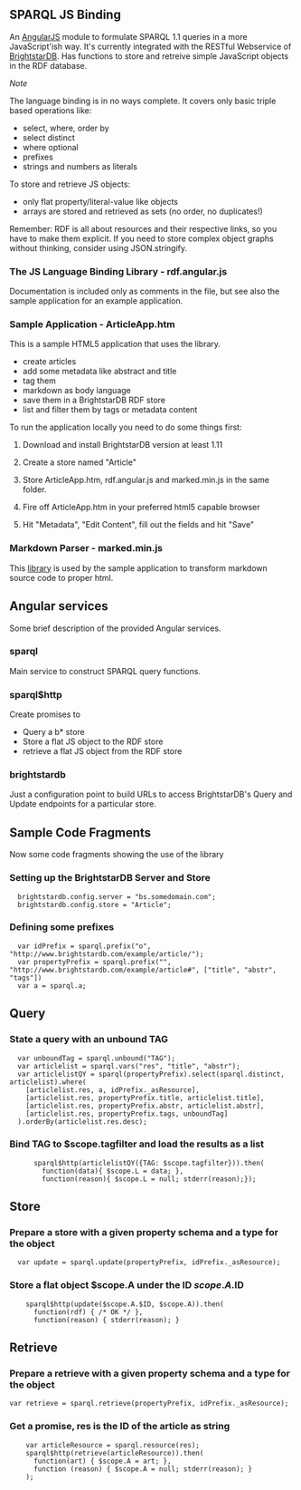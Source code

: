 ## SPARQL JS Binding

An [AngularJS](http://www.angularjs.org/) module to formulate SPARQL 1.1 queries 
in a more JavaScript'ish way. It's currently integrated with the RESTful 
Webservice of [BrightstarDB](http://www.brightstardb.com/). Has functions to store and retreive simple 
JavaScript objects in the RDF database.

*Note*

The language binding is in no ways complete. It covers only
basic triple based operations like:

* select, where, order by
* select distinct
* where optional
* prefixes
* strings and numbers as literals

To store and retrieve JS objects:

* only flat property/literal-value like objects
* arrays are stored and retrieved as sets (no order, no duplicates!)

Remember: RDF is all about resources and their respective links, so you have to make them
explicit. If you need to store complex object graphs without thinking, consider using JSON.stringify.


### The JS Language Binding Library - rdf.angular.js

Documentation is included only as comments in the file, 
but see also the sample application for an example application.


### Sample Application - ArticleApp.htm

This is a sample HTML5 application that uses the library. 

* create articles
* add some metadata like abstract and title
* tag them
* markdown as body language
* save them in a BrightstarDB RDF store
* list and filter them by tags or metadata content

To run the application locally you need to do some things first:

1. Download and install BrightstarDB version at least 1.11 

2. Create a store named "Article"

3. Store ArticleApp.htm, rdf.angular.js and marked.min.js in
the same folder.

4. Fire off ArticleApp.htm in your preferred html5 capable browser

5. Hit "Metadata", "Edit Content", fill out the fields and hit "Save"


### Markdown Parser - marked.min.js

This [library](https://github.com/chjj/marked) is used by the sample application to transform 
markdown source code to proper html.



## Angular services

Some brief description of the provided Angular services.

### sparql

Main service to construct SPARQL query functions.

### sparql$http

Create promises to

* Query a b* store
* Store a flat JS object to the RDF store
* retrieve a flat JS object from the RDF store

### brightstardb

Just a configuration point to build URLs to access BrightstarDB's
Query and Update endpoints for a particular store.



## Sample Code Fragments

Now some code fragments showing the use of the library


### Setting up the BrightstarDB Server and Store

```
  brightstardb.config.server = "bs.somedomain.com";
  brightstardb.config.store = "Article";
```

### Defining some prefixes

```
  var idPrefix = sparql.prefix("o", "http://www.brightstardb.com/example/article/");
  var propertyPrefix = sparql.prefix("", "http://www.brightstardb.com/example/article#", ["title", "abstr", "tags"])
  var a = sparql.a;
```

## Query

### State a query with an unbound TAG

```
  var unboundTag = sparql.unbound("TAG");
  var articlelist = sparql.vars("res", "title", "abstr");
  var articlelistQY = sparql(propertyPrefix).select(sparql.distinct, articlelist).where(
    [articlelist.res, a, idPrefix._asResource],
    [articlelist.res, propertyPrefix.title, articlelist.title],
    [articlelist.res, propertyPrefix.abstr, articlelist.abstr],
    [articlelist.res, propertyPrefix.tags, unboundTag]
  ).orderBy(articlelist.res.desc);
```


### Bind TAG to $scope.tagfilter and load the results as a list

```
      sparql$http(articlelistQY({TAG: $scope.tagfilter})).then(
        function(data){ $scope.L = data; },
        function(reason){ $scope.L = null; stderr(reason);});
```


## Store

### Prepare a store with a given property schema and a type for the object

```
  var update = sparql.update(propertyPrefix, idPrefix._asResource);
```

### Store a flat object $scope.A under the ID $scope.A.$ID

```
    sparql$http(update($scope.A.$ID, $scope.A)).then(
      function(rdf) { /* OK */ },
      function(reason) { stderr(reason); }
```


## Retrieve

### Prepare a retrieve with a given property schema and a type for the object

```
var retrieve = sparql.retrieve(propertyPrefix, idPrefix._asResource);
```

### Get a promise, res is the ID of the article as string

```
    var articleResource = sparql.resource(res);
    sparql$http(retrieve(articleResource)).then(
      function(art) { $scope.A = art; },
      function (reason) { $scope.A = null; stderr(reason); }
    );
```
